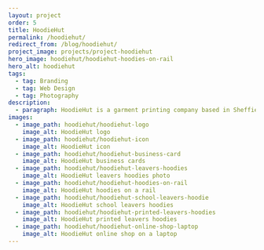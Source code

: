 ```yaml
---
layout: project
order: 5
title: HoodieHut
permalink: /hoodiehut/
redirect_from: /blog/hoodiehut/
project_image: projects/project-hoodiehut
hero_image: hoodiehut/hoodiehut-hoodies-on-rail
hero_alt: hoodiehut
tags:
  - tag: Branding
  - tag: Web Design
  - tag: Photography
description:
  - paragraph: HoodieHut is a garment printing company based in Sheffield. They specialise in <a class="link-body" href="https://hoodiehut.co.uk/ski-hoodies">ski trip hoodies</a> and <a class="link-body" href="https://hoodiehut.co.uk/leavers-hoodies">leavers hoodies</a> for schools, colleges, and universities.
images:
  - image_path: hoodiehut/hoodiehut-logo
    image_alt: HoodieHut logo
  - image_path: hoodiehut/hoodiehut-icon
    image_alt: HoodieHut icon
  - image_path: hoodiehut/hoodiehut-business-card
    image_alt: HoodieHut business cards
  - image_path: hoodiehut/hoodiehut-leavers-hoodies
    image_alt: HoodieHut leavers hoodies photo
  - image_path: hoodiehut/hoodiehut-hoodies-on-rail
    image_alt: HoodieHut hoodies on a rail
  - image_path: hoodiehut/hoodiehut-school-leavers-hoodie
    image_alt: HoodieHut school leavers hoodies
  - image_path: hoodiehut/hoodiehut-printed-leavers-hoodies
    image_alt: HoodieHut printed leavers hoodies
  - image_path: hoodiehut/hoodiehut-online-shop-laptop
    image_alt: HoodieHut online shop on a laptop
---
```

